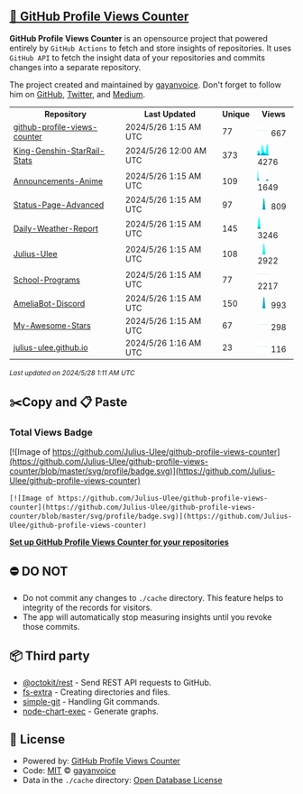 ## [🚀 GitHub Profile Views Counter](https://github.com/gayanvoice/github-profile-views-counter)
**GitHub Profile Views Counter** is an opensource project that powered entirely by  `GitHub Actions` to fetch and store insights of repositories.
It uses `GitHub API` to fetch the insight data of your repositories and commits changes into a separate repository.

The project created and maintained by [gayanvoice](https://github.com/gayanvoice). Don't forget to follow him on [GitHub](https://github.com/gayanvoice), [Twitter](https://twitter.com/gayanvoice), and [Medium](https://gayanvoice.medium.com/).

<table>
	<tr>
		<th>
			Repository
		</th>
		<th>
			Last Updated
		</th>
		<th>
			Unique
		</th>
		<th>
			Views
		</th>
	</tr>
	<tr>
		<td>
			<a href="https://github.com/Julius-Ulee/github-profile-views-counter/tree/master/readme/730933649/week.md">
				github-profile-views-counter
			</a>
		</td>
		<td>
			2024/5/26 1:15 AM UTC
		</td>
		<td>
			77
		</td>
		<td>
			<img alt="Response time graph" src="https://github.com/Julius-Ulee/github-profile-views-counter/raw/master/graph/730933649/small/week.png" height="20"> 667
		</td>
	</tr>
	<tr>
		<td>
			<a href="https://github.com/Julius-Ulee/github-profile-views-counter/tree/master/readme/653294232/week.md">
				King-Genshin-StarRail-Stats
			</a>
		</td>
		<td>
			2024/5/26 12:00 AM UTC
		</td>
		<td>
			373
		</td>
		<td>
			<img alt="Response time graph" src="https://github.com/Julius-Ulee/github-profile-views-counter/raw/master/graph/653294232/small/week.png" height="20"> 4276
		</td>
	</tr>
	<tr>
		<td>
			<a href="https://github.com/Julius-Ulee/github-profile-views-counter/tree/master/readme/738176371/week.md">
				Announcements-Anime
			</a>
		</td>
		<td>
			2024/5/26 1:15 AM UTC
		</td>
		<td>
			109
		</td>
		<td>
			<img alt="Response time graph" src="https://github.com/Julius-Ulee/github-profile-views-counter/raw/master/graph/738176371/small/week.png" height="20"> 1649
		</td>
	</tr>
	<tr>
		<td>
			<a href="https://github.com/Julius-Ulee/github-profile-views-counter/tree/master/readme/686961797/week.md">
				Status-Page-Advanced
			</a>
		</td>
		<td>
			2024/5/26 1:15 AM UTC
		</td>
		<td>
			97
		</td>
		<td>
			<img alt="Response time graph" src="https://github.com/Julius-Ulee/github-profile-views-counter/raw/master/graph/686961797/small/week.png" height="20"> 809
		</td>
	</tr>
	<tr>
		<td>
			<a href="https://github.com/Julius-Ulee/github-profile-views-counter/tree/master/readme/736731255/week.md">
				Daily-Weather-Report
			</a>
		</td>
		<td>
			2024/5/26 1:15 AM UTC
		</td>
		<td>
			145
		</td>
		<td>
			<img alt="Response time graph" src="https://github.com/Julius-Ulee/github-profile-views-counter/raw/master/graph/736731255/small/week.png" height="20"> 3246
		</td>
	</tr>
	<tr>
		<td>
			<a href="https://github.com/Julius-Ulee/github-profile-views-counter/tree/master/readme/306456465/week.md">
				Julius-Ulee
			</a>
		</td>
		<td>
			2024/5/26 1:15 AM UTC
		</td>
		<td>
			108
		</td>
		<td>
			<img alt="Response time graph" src="https://github.com/Julius-Ulee/github-profile-views-counter/raw/master/graph/306456465/small/week.png" height="20"> 2922
		</td>
	</tr>
	<tr>
		<td>
			<a href="https://github.com/Julius-Ulee/github-profile-views-counter/tree/master/readme/702971902/week.md">
				School-Programs
			</a>
		</td>
		<td>
			2024/5/26 1:15 AM UTC
		</td>
		<td>
			77
		</td>
		<td>
			<img alt="Response time graph" src="https://github.com/Julius-Ulee/github-profile-views-counter/raw/master/graph/702971902/small/week.png" height="20"> 2217
		</td>
	</tr>
	<tr>
		<td>
			<a href="https://github.com/Julius-Ulee/github-profile-views-counter/tree/master/readme/605888225/week.md">
				AmeliaBot-Discord
			</a>
		</td>
		<td>
			2024/5/26 1:15 AM UTC
		</td>
		<td>
			150
		</td>
		<td>
			<img alt="Response time graph" src="https://github.com/Julius-Ulee/github-profile-views-counter/raw/master/graph/605888225/small/week.png" height="20"> 993
		</td>
	</tr>
	<tr>
		<td>
			<a href="https://github.com/Julius-Ulee/github-profile-views-counter/tree/master/readme/721026879/week.md">
				My-Awesome-Stars
			</a>
		</td>
		<td>
			2024/5/26 1:15 AM UTC
		</td>
		<td>
			67
		</td>
		<td>
			<img alt="Response time graph" src="https://github.com/Julius-Ulee/github-profile-views-counter/raw/master/graph/721026879/small/week.png" height="20"> 298
		</td>
	</tr>
	<tr>
		<td>
			<a href="https://github.com/Julius-Ulee/github-profile-views-counter/tree/master/readme/662145992/week.md">
				julius-ulee.github.io
			</a>
		</td>
		<td>
			2024/5/26 1:16 AM UTC
		</td>
		<td>
			23
		</td>
		<td>
			<img alt="Response time graph" src="https://github.com/Julius-Ulee/github-profile-views-counter/raw/master/graph/662145992/small/week.png" height="20"> 116
		</td>
	</tr>
</table>

<small><i>Last updated on 2024/5/28 1:11 AM UTC</i></small>

## ✂️Copy and 📋 Paste
### Total Views Badge
[![Image of https://github.com/Julius-Ulee/github-profile-views-counter](https://github.com/Julius-Ulee/github-profile-views-counter/blob/master/svg/profile/badge.svg)](https://github.com/Julius-Ulee/github-profile-views-counter)

```readme
[![Image of https://github.com/Julius-Ulee/github-profile-views-counter](https://github.com/Julius-Ulee/github-profile-views-counter/blob/master/svg/profile/badge.svg)](https://github.com/Julius-Ulee/github-profile-views-counter)
```
[**Set up GitHub Profile Views Counter for your repositories**](https://github.com/gayanvoice/github-profile-views-counter)
## ⛔ DO NOT
- Do not commit any changes to `./cache` directory. This feature helps to integrity of the records for visitors.
- The app will automatically stop measuring insights until you revoke those commits.
## 📦 Third party

- [@octokit/rest](https://www.npmjs.com/package/@octokit/rest) - Send REST API requests to GitHub.
- [fs-extra](https://www.npmjs.com/package/fs-extra) - Creating directories and files.
- [simple-git](https://www.npmjs.com/package/simple-git) - Handling Git commands.
- [node-chart-exec](https://www.npmjs.com/package/node-chart-exec) - Generate graphs.
## 📄 License
- Powered by: [GitHub Profile Views Counter](https://github.com/gayanvoice/github-profile-views-counter)
- Code: [MIT](./LICENSE) © [gayanvoice](https://github.com/gayanvoice)
- Data in the `./cache` directory: [Open Database License](https://opendatacommons.org/licenses/odbl/1-0/)